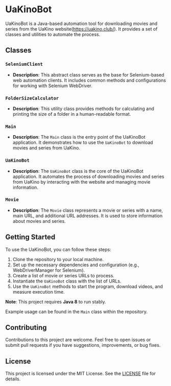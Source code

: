 # UaKinoBot

UaKinoBot is a Java-based automation tool for downloading movies and series from the UaKino website(https://uakino.club/). It provides a set of classes and utilities to automate the process.

## Classes

### `SeleniumClient`

- **Description**: This abstract class serves as the base for Selenium-based web automation clients. It includes common methods and configurations for working with Selenium WebDriver.

### `FolderSizeCalculator`

- **Description**: This utility class provides methods for calculating and printing the size of a folder in a human-readable format.

### `Main`

- **Description**: The `Main` class is the entry point of the UaKinoBot application. It demonstrates how to use the `UaKinoBot` to download movies and series from UaKino.

### `UaKinoBot`

- **Description**: The `UaKinoBot` class is the core of the UaKinoBot application. It automates the process of downloading movies and series from UaKino by interacting with the website and managing movie information.

### `Movie`

- **Description**: The `Movie` class represents a movie or series with a name, main URL, and additional URL addresses. It is used to store information about movies and series.

## Getting Started

To use the UaKinoBot, you can follow these steps:

1. Clone the repository to your local machine.
2. Set up the necessary dependencies and configuration (e.g., WebDriverManager for Selenium).
3. Create a list of movie or series URLs to process.
4. Instantiate the `UaKinoBot` class with the list of URLs.
5. Use the `UaKinoBot` methods to start the program, download videos, and measure execution time.

**Note**: This project requires **Java 8** to run stably.

Example usage can be found in the `Main` class within the repository.

## Contributing

Contributions to this project are welcome. Feel free to open issues or submit pull requests if you have suggestions, improvements, or bug fixes.

## License

This project is licensed under the MIT License. See the [LICENSE](LICENSE) file for details.
